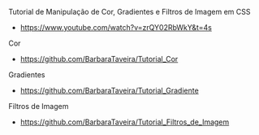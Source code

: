 Tutorial de Manipulação de Cor, Gradientes e Filtros de Imagem em CSS
- https://www.youtube.com/watch?v=zrQY02RbWkY&t=4s



Cor
- https://github.com/BarbaraTaveira/Tutorial_Cor

Gradientes
- https://github.com/BarbaraTaveira/Tutorial_Gradiente

Filtros de Imagem
- https://github.com/BarbaraTaveira/Tutorial_Filtros_de_Imagem

